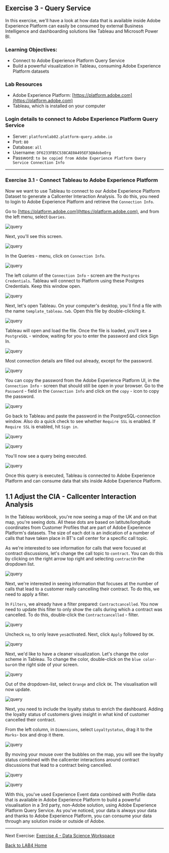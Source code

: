 ## Exercise 3 - Query Service

In this exercise, we'll have a look at how data that is available inside Adobe Experience Platform can easily be consumed by external Business Intelligence and dashboarding solutions like Tableau and Microsoft Power BI.

### Learning Objectives:

* Connect to Adobe Experience Platform Query Service
* Build a powerful visualization in Tableau, consuming Adobe Experience Platform datasets


### Lab Resources

- Adobe Experience Platform: [https://platform.adobe.com](https://platform.adobe.com)
- Tableau, which is installed on your computer


### Login details to connect to Adobe Experience Platform Query Service

* Server: ```platformlab02.platform-query.adobe.io```
* Port: ```80```
* Database: ```all```
* Username: ```DF6233FB5C538CAE0A495EF3@AdobeOrg```
* Password: ```to be copied from Adobe Experience Platform Query Service Connection Info```

---

### Exercise 3.1 - Connect Tableau to Adobe Experience Platform

Now we want to use Tableau to connect to our Adobe Experience Platform Dataset to generate a Callcenter Interaction Analysis. To do this, you need to login to Adobe Experience Platform and retrieve the ```Connection Info```.

Go to [https://platform.adobe.com](https://platform.adobe.com), and from the left menu, select ```Queries```.

![query](./images/overview_query_menu.png)

Next, you'll see this screen.

![query](./images/overview_query.png)

In the Queries - menu, click on ```Connection Info```.

![query](./images/postgre.png)

The left column of the ```Connection Info``` - screen are the ```Postgres Credentials```. Tableau will connect to Platform using these Postgres Credentials. Keep this window open. 

![query](./images/connection_info.png)

Next, let's open Tableau. On your computer's desktop, you`ll find a file with the name ```template_tableau.twb```. Open this file by double-clicking it.

![query](./images/icon.png)

Tableau will open and load the file. Once the file is loaded, you'll see a ```PostgreSQL``` - window, waiting for you to enter the password and click Sign In.

![query](./images/tab_01.png)

Most connection details are filled out already, except for the password. 

![query](./images/tab_1.png)

You can copy the password from the Adobe Experience Platform UI, in the ```Connection Info``` - screen that should still be open in your browser.
Go to the ```Password``` - field in the ```Connection Info``` and click on the ```copy``` - icon to copy the password.

![query](./images/copy.png)

Go back to Tableau and paste the password in the PostgreSQL-connection window. Also do a quick check to see whether ```Require SSL``` is enabled.  If ```Require SSL``` is enabled, hit ```Sign in```.

![query](./images/tableau_3.png)

![query](./images/tableau_4.png)

You'll now see a query being executed. 

![query](./images/tab_2.png)

Once this query is executed, Tableau is connected to Adobe Experience Platform and can consume data that sits inside Adobe Experience Platform.

## 1.1 Adjust the CIA - Callcenter Interaction Analysis

In the Tableau workbook, you're now seeing a map of the UK and on that map, you're seeing dots. All these dots are based on latitute/longitude coordinates from Customer Profiles that are part of Adobe Experience Platform's datasets. The size of each dot is an indication of a number of calls that have taken place in BT's call center for a specific call topic.

As we're interested to see information for calls that were focused at contract discussions, let's change the call topic to ```contract```. You can do this by clicking on the right arrow top right and selecting ```contract```in the dropdown list. 

![query](./images/tab_3.png)

Next, we're interested in seeing information that focuses at the number of calls that lead to a customer really cancelling their contract. To do this, we need to apply a filter.

In ```Filters```, we already have a filter prepared: ```Contractcancelled```.  You now need to update this filter to only show the calls during which a contract was cancelled. To do this, double-click the ```Contractcancelled``` - filter.

![query](./images/tab_4.png)

Uncheck ```no```, to only leave ```yes```activated. Next, click ```Apply``` followed by ```OK```.

![query](./images/tab_5.png)

Next, we'd like to have a cleaner visualization. Let's change the color scheme in Tableau.
To change the color, double-click on the ```blue color-bar```on the right side of your screen.

![query](./images/tab_6.png)


Out of the dropdown-list, select ```Orange``` and click ```OK```. The visualisation will now update.

![query](./images/tab_6-1.png)

Next, you need to include the loyalty status to enrich the dashboard. Adding the loyalty status of customers gives insight in what kind of customer cancelled their contract. 

From the left column, in ```Dimensions```, select ```Loyaltystatus```, drag it to the ```Marks```- box and drop it there.

![query](./images/loyal.png)

By moving your mouse over the bubbles on the map, you will see the loyalty status combined with the callcenter interactions around contract discussions that lead to a contract being cancelled.

![query](./images/action.png)

![query](./images/action2.png)

With this, you've used Experience Event data combined with Profile data that is available in Adobe Experience Platform to build a powerful visualisation in a 3rd party, non-Adobe solution, using Adobe Experience Platform Query Service.
As you've noticed, your data is always your data and thanks to Adobe Experience Platform, you can consume your data through any solution inside or outside of Adobe.

---
Next Exercise: [Exercise 4 - Data Science Workspace](../dsw/README.md) 

[Back to LAB4 Home](../README.md)

